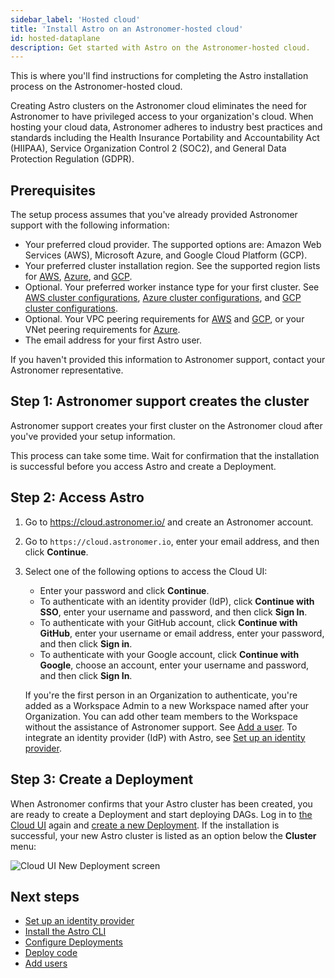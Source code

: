 ```yaml
---
sidebar_label: 'Hosted cloud'
title: 'Install Astro on an Astronomer-hosted cloud'
id: hosted-dataplane
description: Get started with Astro on the Astronomer-hosted cloud.
---
```


This is where you'll find instructions for completing the Astro installation process on the Astronomer-hosted cloud.

Creating Astro clusters on the Astronomer cloud eliminates the need for Astronomer to have privileged access to your organization's cloud. When hosting your cloud data, Astronomer adheres to industry best practices and standards including the Health Insurance Portability and Accountability Act (HIIPAA), Service Organization Control 2 (SOC2), and  General Data Protection Regulation (GDPR). 

## Prerequisites

The setup process assumes that you've already provided Astronomer support with the following information: 

- Your preferred cloud provider. The supported options are: Amazon Web Services (AWS), Microsoft Azure, and Google Cloud Platform (GCP).
- Your preferred cluster installation region. See the supported region lists for [AWS](resource-reference-aws.md#aws-region), [Azure](resource-reference-azure.md#supported-regions), and [GCP](resource-reference-gcp.md#gcp-region).
- Optional. Your preferred worker instance type for your first cluster. See [AWS cluster configurations](resource-reference-aws.md#worker-node-types), [Azure cluster configurations](resource-reference-azure#worker-node-pools), and [GCP cluster configurations](resource-reference-gcp.md#worker-node-pools).
- Optional. Your VPC peering requirements for [AWS](install-aws#vpc-peering-prerequisites-optional) and [GCP](install-gcp#vpc-peering-prerequisites-optional), or your VNet peering requirements for [Azure](install-azure#vnet-peering-prerequisites-optional).
- The email address for your first Astro user.

If you haven't provided this information to Astronomer support, contact your Astronomer representative. 

## Step 1: Astronomer support creates the cluster

Astronomer support creates your first cluster on the Astronomer cloud after you've provided your setup information.

This process can take some time. Wait for confirmation that the installation is successful before you access Astro and create a Deployment.

## Step 2: Access Astro

1. Go to https://cloud.astronomer.io/ and create an Astronomer account.

2. Go to `https://cloud.astronomer.io`, enter your email address, and then click **Continue**.

3. Select one of the following options to access the Cloud UI:

    - Enter your password and click **Continue**.
    - To authenticate with an identity provider (IdP), click **Continue with SSO**, enter your username and password, and then click **Sign In**.
    - To authenticate with your GitHub account, click **Continue with GitHub**, enter your username or email address, enter your password, and then click **Sign in**.
    - To authenticate with your Google account, click **Continue with Google**, choose an account, enter your username and password, and then click **Sign In**.

    If you're the first person in an Organization to authenticate, you're added as a Workspace Admin to a new Workspace named after your Organization. You can add other team members to the Workspace without the assistance of Astronomer support. See [Add a user](add-user.md). To integrate an identity provider (IdP) with Astro, see [Set up an identity provider](configure-idp.md).

## Step 3: Create a Deployment

When Astronomer confirms that your Astro cluster has been created, you are ready to create a Deployment and start deploying DAGs. Log in to [the Cloud UI](https://cloud.astronomer.io) again and [create a new Deployment](create-deployment.md). If the installation is successful, your new Astro cluster is listed as an option below the **Cluster** menu:

![Cloud UI New Deployment screen](/img/docs/create-new-deployment-select-cluster.png)

## Next steps

- [Set up an identity provider](configure-idp.md)
- [Install the Astro CLI](cli/overview.md)
- [Configure Deployments](configure-deployment-resources.md)
- [Deploy code](deploy-code.md)
- [Add users](add-user.md)
